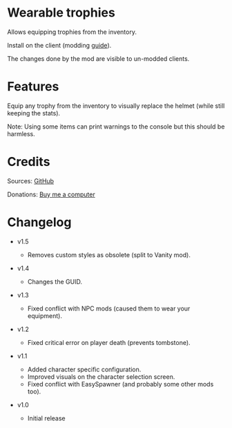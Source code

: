 # Wearable trophies

Allows equipping trophies from the inventory.

Install on the client (modding [guide](https://youtu.be/L9ljm2eKLrk)).

The changes done by the mod are visible to un-modded clients.

# Features

Equip any trophy from the inventory to visually replace the helmet (while still keeping the stats).

Note: Using some items can print warnings to the console but this should be harmless.

# Credits

Sources: [GitHub](https://github.com/JereKuusela/valheim-wearable_trophies)

Donations: [Buy me a computer](https://www.buymeacoffee.com/jerekuusela)

# Changelog

- v1.5
	- Removes custom styles as obsolete (split to Vanity mod).

- v1.4
	- Changes the GUID.

- v1.3
	- Fixed conflict with NPC mods (caused them to wear your equipment).

- v1.2
	- Fixed critical error on player death (prevents tombstone).

- v1.1
	- Added character specific configuration.
	- Improved visuals on the character selection screen.
	- Fixed conflict with EasySpawner (and probably some other mods too).

- v1.0
	- Initial release